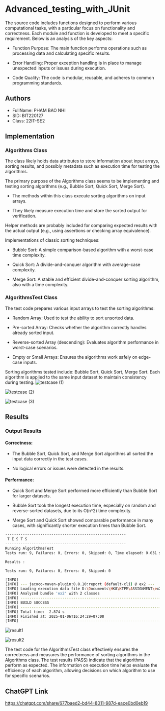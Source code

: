 # Advanced_testing_with_JUnit

The source code includes functions designed to perform various computational tasks, with a particular focus on functionality and correctness. Each module and function is developed to meet a specific requirement. Below is an analysis of the key aspects:

- Function Purpose: The main function performs operations such as processing data and calculating specific results.

- Error Handling: Proper exception handling is in place to manage unexpected inputs or issues during execution.

- Code Quality: The code is modular, reusable, and adheres to common programming standards.


## Authors

- FullName: PHAM BAO NHI 
- SID: BIT220127
- Class: 22IT-SE2


## Implementation

### Algorithms Class

The class likely holds data attributes to store information about input arrays, sorting results, and possibly metadata such as execution time for testing the algorithms.

The primary purpose of the Algorithms class seems to be implementing and testing sorting algorithms (e.g., Bubble Sort, Quick Sort, Merge Sort).

- The methods within this class execute sorting algorithms on input arrays.

- They likely measure execution time and store the sorted output for verification.

Helper methods are probably included for comparing expected results with the actual output (e.g., using assertions or checking array equivalence).

Implementations of classic sorting techniques:

- Bubble Sort: A simple comparison-based algorithm with a worst-case time complexity.

- Quick Sort: A divide-and-conquer algorithm with average-case complexity.

- Merge Sort: A stable and efficient divide-and-conquer sorting algorithm, also with a time complexity.

### AlgorithmsTest Class

The test code prepares various input arrays to test the sorting algorithms:

- Random Array: Used to test the ability to sort unsorted data.

- Pre-sorted Array: Checks whether the algorithm correctly handles already sorted input.

- Reverse-sorted Array (descending): Evaluates algorithm performance in worst-case scenarios.

- Empty or Small Arrays: Ensures the algorithms work safely on edge-case inputs.

Sorting algorithms tested include: Bubble Sort, Quick Sort, Merge Sort. Each algorithm is applied to the same input dataset to maintain consistency during testing.
![testcase (1)](https://github.com/user-attachments/assets/313905fe-a2fc-4ba8-a232-43fb6ebd5e16)

![testcase (2)](https://github.com/user-attachments/assets/c6c433d8-23d7-44ed-8a5b-64399edd6617)

![testcase (3)](https://github.com/user-attachments/assets/641fb98b-5e23-420a-8a04-6f3fe496b995)



## Results

### Output Results

#### Correctness:

- The Bubble Sort, Quick Sort, and Merge Sort algorithms all sorted the input data correctly in the test cases.

- No logical errors or issues were detected in the results.

#### Performance:

- Quick Sort and Merge Sort performed more efficiently than Bubble Sort for larger datasets.

- Bubble Sort took the longest execution time, especially on random and reverse-sorted datasets, due to its O(n^2) time complexity.

- Merge Sort and Quick Sort showed comparable performance in many cases, with significantly shorter execution times than Bubble Sort.

```bash
-------------------------------------------------------
 T E S T S
-------------------------------------------------------
Running AlgorithmsTest
Tests run: 9, Failures: 0, Errors: 0, Skipped: 0, Time elapsed: 0.031 sec

Results :

Tests run: 9, Failures: 0, Errors: 0, Skipped: 0

[INFO]
[INFO] --- jacoco-maven-plugin:0.8.10:report (default-cli) @ ex2 ---      
[INFO] Loading execution data file D:\Documents\HK8\KTPM\ASSIGNMENT\ex2\target\jacoco.exec
[INFO] Analyzed bundle 'ex2' with 2 classes
[INFO] ------------------------------------------------------------------------
[INFO] BUILD SUCCESS
[INFO] ------------------------------------------------------------------------
[INFO] Total time:  2.874 s
[INFO] Finished at: 2025-01-06T16:24:29+07:00
[INFO] ------------------------------------------------------------------------
```
![result1](https://github.com/user-attachments/assets/35bb7370-cc9b-4eab-9333-2e4f21c66d7e)

![result2](https://github.com/user-attachments/assets/45c0e12f-cd75-4f3c-8d6e-38f23f57086a)



The test code for the AlgorithmsTest class effectively ensures the correctness and measures the performance of sorting algorithms in the Algorithms class. The test results (PASS) indicate that the algorithms perform as expected. The information on execution time helps evaluate the efficiency of each algorithm, allowing decisions on which algorithm to use for specific scenarios.



## ChatGPT Link

https://chatgpt.com/share/677baed2-bd44-8011-987d-eace0bd0eb19 
